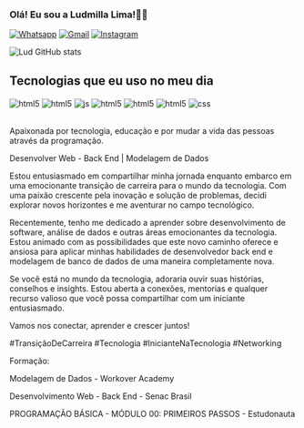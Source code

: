 

### Olá! Eu sou a Ludmilla Lima!🫰👋



[![Whatsapp](https://img.shields.io/badge/WhatsApp-25D366?style=for-the-badge&logo=whatsapp&logoColor=white)](https://web.whatsapp.com/+5562982210222)
[![Gmail](https://img.shields.io/badge/Gmail-D14836?style=for-the-badge&logo=gmail&logoColor=white)](ludmillalimalima242@gmail.com)
[![Instagram](https://img.shields.io/badge/Instagram-E4405F?style=for-the-badge&logo=instagram&logoColor=white)](https://instagram.com/ludlimalima)




![Lud GitHub stats](https://github-readme-stats.vercel.app/api?username=ludlima&show_icons=true&theme=cobalt&count_private=true)

## Tecnologias que eu uso no meu dia

<div style="display: inline_block">
  <img align="center" alt="html5" src="https://img.shields.io/badge/Python-14354C?style=for-the-badge&logo=python&logoColor=white" />
  <img align="center" alt="html5" src="https://img.shields.io/badge/C%23-239120?style=for-the-badge&logo=c-sharp&logoColor=white" />
  <img align="center" alt="js" src="https://img.shields.io/badge/JavaScript-F7DF1E?style=for-the-badge&logo=javascript&logoColor=black" />  
  <img align="center" alt="html5" src="https://img.shields.io/badge/PostgreSQL-316192?style=for-the-badge&logo=postgresql&logoColor=white" />
  <img align="center" alt="html5" src="https://img.shields.io/badge/MySQL-00000F?style=for-the-badge&logo=mysql&logoColor=white" />  
  <img align="center" alt="html5" src="https://img.shields.io/badge/HTML5-E34F26?style=for-the-badge&logo=html5&logoColor=white" />
  <img align="center" alt="css" src="https://img.shields.io/badge/CSS3-1572B6?style=for-the-badge&logo=css3&logoColor=white" />
  </div><br/>

Apaixonada por tecnologia, educação e por mudar a vida das pessoas através da programação.


Desenvolver Web - Back End | Modelagem de Dados

Estou entusiasmado em compartilhar minha jornada enquanto embarco em uma emocionante transição de carreira para o mundo da tecnologia. Com uma paixão crescente pela inovação e solução de problemas, decidi explorar novos horizontes e me aventurar no campo tecnológico.

Recentemente, tenho me dedicado a aprender sobre desenvolvimento de software, análise de dados e outras áreas emocionantes da tecnologia. Estou animado com as possibilidades que este novo caminho oferece e ansiosa para aplicar minhas habilidades de desenvolvedor back end e modelagem de banco de dados de uma maneira completamente nova.

Se você está no mundo da tecnologia, adoraria ouvir suas histórias, conselhos e insights. Estou aberta a conexões, mentorias e qualquer recurso valioso que você possa compartilhar com um iniciante entusiasmado.

Vamos nos conectar, aprender e crescer juntos!

#TransiçãoDeCarreira #Tecnologia #InicianteNaTecnologia #Networking


Formação:

Modelagem de Dados - Workover Academy

Desenvolvimento Web - Back End - Senac Brasil

PROGRAMAÇÃO BÁSICA - MÓDULO 00: PRIMEIROS PASSOS - Estudonauta
